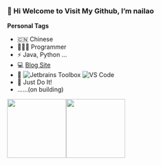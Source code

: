 ### 👋 Hi Welcome to Visit My Github, I’m nailao


**Personal Tags**

- 🇨🇳  Chinese
- 🧑🏻‍💻 Programmer
- ⚡ Java, Python ...
- :computer: [Blog Site](https://blog.csdn.net/qq_45651302)
- 📜 ![Jetbrains Toolbox](https://img.shields.io/badge/Jetbrains-Toolbox-007ACC?style=flat-square&logo=intellij-idea&logoColor=ffffff) ![VS Code](http://img.shields.io/badge/-VS%20Code-007ACC?style=flat-square&logo=visual-studio-code&logoColor=ffffff) 
- 💪 Just Do It!
- ......(on building)



<img align="" height="137px" src="https://github-readme-stats.vercel.app/api?username=code-nailao&hide_title=true&hide_border=true&show_icons=true&include_all_commits=true&line_height=21&bg_color=0,EC6C6C,FFD479,FFFC79,73FA79&theme=graywhite&locale=cn" /><img align="" height="137px" src="https://github-readme-stats.vercel.app/api/top-langs/?username=liyupi&hide_title=true&hide_border=true&layout=compact&bg_color=0,73FA79,73FDFF,D783FF&theme=graywhite&locale=cn" />


